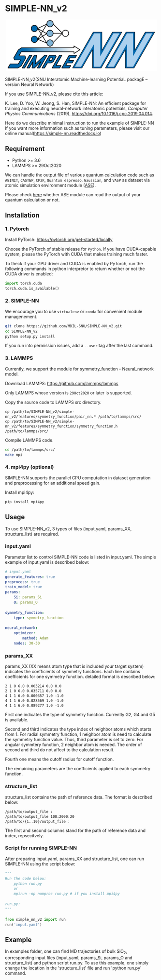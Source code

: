 # SIMPLE-NN_v2
<p align="center">
<img src="./docs/logo.png", width="500"/>
</p>
SIMPLE-NN_v2(SNU Interatomic Machine-learning PotentiaL packagE – version Neural Network)

If you use SIMPLE-NN_v2, please cite this article: 

K. Lee, D. Yoo, W. Jeong, S. Han, SIMPLE-NN: An efficient package for training and executing neural-network interatomic potentials, *Computer Physics Communications* (2019), https://doi.org/10.1016/j.cpc.2019.04.014.

Here do we describe minimal instruction to run the example of SIMPLE-NN
If you want more information such as tuning parameters, please visit our online manual(https://simple-nn.readthedocs.io)

## Requirement
- Python >= 3.6
- LAMMPS >= 29Oct2020

We can handle the output file of various quantum calculation code such as `ABINIT`, `CASTEP`, `CP2K`, `Quantum espresso`, `Gaussian`, and `VASP` as dataset via atomic simulation environment module ([ASE](https://wiki.fysik.dtu.dk/ase/index.html)).

Please check [here](https://wiki.fysik.dtu.dk/ase/ase/io/io.html) whether ASE module can read the output of your quantum calculation or not. 

## Installation
### 1. Pytorch
Install PyTorch: https://pytorch.org/get-started/locally

Choose the PyTorch of stable release for `Python`. If you have CUDA-capable system, please the PyTorch with CUDA that makes training much faster.

To theck if your GPU driver and CUDA is enabled by PyTorch, run the following commands in python interpretor to return whether or not the CUDA driver is enabled: 
```python
import torch.cuda
torch.cuda.is_available()
```

### 2. SIMPLE-NN
We encourage you to use `virtualenv` or `conda` for convenient module managenement.
```bash
git clone https://github.com/MDIL-SNU/SIMPLE-NN_v2.git
cd SIMPLE-NN_v2
python setup.py install
```
If you run into permission issues, add a `--user` tag after the last command.

### 3. LAMMPS
Currently, we support the module for symmetry_function - Neural_network model.

Download LAMMPS: https://github.com/lammps/lammps

Only LAMMPS whose version is `29Oct2020` or later is supported.

Copy the source code to LAMMPS src directory.
```
cp /path/to/SIMPLE-NN_v2/simple-nn_v2/features/symmetry_function/pair_nn.* /path/to/lammps/src/
cp /path/to/SIMPLE-NN_v2/simple-nn_v2/features/symmetry_function/symmetry_function.h /path/to/lammps/src/
```
Compile LAMMPS code.
```bash
cd /path/to/lammps/src/
make mpi
```

### 4. mpi4py (optional)
SIMPLE-NN supports the parallel CPU computation in dataset generation and preprocessing for an additional speed gain.

Install mpi4py:
```bash
pip install mpi4py
```

## Usage
To use SIMPLE-NN_v2, 3 types of files (input.yaml, params_XX, structure_list) are required.

### input.yaml
Parameter list to control SIMPLE-NN code is listed in input.yaml. 
The simple example of input.yaml is described below:
```YAML
# input.yaml
generate_features: true
preprocess: true
train_model: true
params:
    Si: params_Si
    O: params_O

symmetry_function:
    type: symmetry_function
  
neural_network:
    optimizer:
        method: Adam
    nodes: 30-30
```

### params_XX
params_XX (XX means atom type that is included your target system) indicates the coefficients of symmetry functions.
Each line contains coefficients for one symmetry function. detailed format is described below:

```text
2 1 0 6.0 0.003214 0.0 0.0
2 1 0 6.0 0.035711 0.0 0.0
4 1 1 6.0 0.000357 1.0 -1.0
4 1 1 6.0 0.028569 1.0 -1.0
4 1 1 6.0 0.089277 1.0 -1.0
```

First one indicates the type of symmetry function. Currently G2, G4 and G5 is available.

Second and third indicates the type index of neighbor atoms which starts from 1. For radial symmetry function, 1 neighbor atom is need to calculate the symmetry function value. Thus, third parameter is set to zero. For angular symmtery function, 2 neighbor atom is needed. The order of second and third do not affect to the calculation result.

Fourth one means the cutoff radius for cutoff function.

The remaining parameters are the coefficients applied to each symmetry function.

### structure_list
structure_list contains the path of reference data. The format is described below:

```
/path/to/output_file :
/path/to/output_file 100:2000:20
/path/to/{1..10}/output_file :
``` 
The first and second columns stand for the path of reference data and index, repsecitvely.

### Script for running SIMPLE-NN
After preparing input.yaml, params_XX and structure_list, one can run SIMPLE-NN using the script below:

```python
"""
Run the code below:
    python run.py
    or
    mpirun -np numproc run.py # if you install mpi4py

run.py:
"""

from simple_nn_v2 import run
run('input.yaml')
```

## Example
In examples folder, one can find MD trajectories of bulk SiO<sub>2</sub>, corresponding input files (input.yaml, params_Si, params_O and structure_list) and python script run.py. To use this example, one simply change the location in the 'structure_list' file and run 'python run.py' command.

